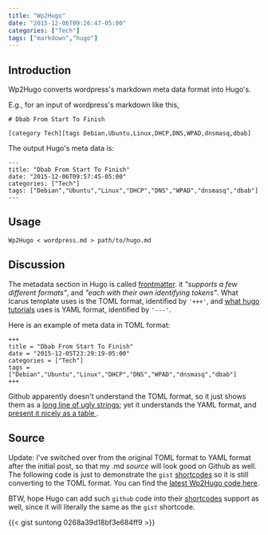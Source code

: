 ```yaml
---
title: "Wp2Hugo"
date: "2015-12-06T09:26:47-05:00"
categories: ["Tech"]
tags: ["markdown","hugo"]
---
```


## Introduction

Wp2Hugo converts wordpress's markdown meta data format into Hugo's.

<!--more-->

E.g., for an input of wordpress's markdown like this,

    # Dbab From Start To Finish

    [category Tech][tags Debian,Ubuntu,Linux,DHCP,DNS,WPAD,dnsmasq,dbab]

The output Hugo's meta data is:

	---
	title: "Dbab From Start To Finish"
	date: "2015-12-06T09:57:45-05:00"
	categories: ["Tech"]
	tags: ["Debian","Ubuntu","Linux","DHCP","DNS","WPAD","dnsmasq","dbab"]
	---

## Usage

    Wp2Hugo < wordpress.md > path/to/hugo.md

## Discussion

The metadata section in Hugo is called [frontmatter](https://gohugo.io/content/front-matter/).  it *"supports a few different formats"*, and *"each with their own identifying tokens"*. What Icarus template uses is the TOML format, identified by `'+++'`, and [what hugo tutorials](https://gohugo.io/tutorials/github-pages-blog/) uses is YAML format, identified by `'---'`. 

Here is an example of meta data in TOML format:

    +++
    title = "Dbab From Start To Finish"
    date = "2015-12-05T23:29:19-05:00"
    categories = ["Tech"]
    tags = ["Debian","Ubuntu","Linux","DHCP","DNS","WPAD","dnsmasq","dbab"]
    +++

Github apparently doesn't understand the TOML format, so it just shows them as a [long line of ugly strings](https://github.com/suntong/blogs/commit/a2b128fafed6b0b3062de9ee4405705c26425bd5); yet it understands the YAML format, and [present it nicely as a table ](https://github.com/suntong/blogs/blob/master/content/post/Wp2Hugo.md).

## Source

Update: I've switched over from the original TOML format to YAML format after the initial post, so that my .md *source* will look good on Github as well. The following code is just to demonstrate the `gist` [shortcodes](http://gohugo.io/extras/shortcodes/) so it is still converting to the TOML format. You can find the [latest Wp2Hugo code here](https://github.com/suntong/lang/blob/master/lang/Go/src/text/awk/Wp2Hugo.go).

BTW, hope Hugo can add such `github` code into their [shortcodes](http://gohugo.io/extras/shortcodes/) support as well, since it will literally the same as the `gist` shortcode. 

{{< gist suntong 0268a39d18bf3e684ff9 >}}

